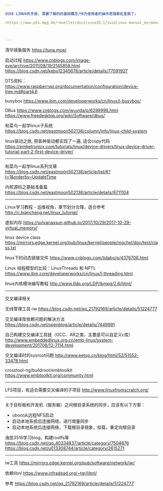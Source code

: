 ```yaml
---

SUSE LINUX的手册, 需要了解的的基础概念/作为使用者的操作思路都在里面了:

<https://www.pks.mpg.de/~mueller/docs/suse10.1/suselinux-manual_en/manual/>



---
```


清华镜象服务
https://tuna.moe/

启动过程
https://www.cnblogs.com/image-eye/archive/2011/08/19/2145858.html
https://blog.csdn.net/kebu12345678/article/details/77091927

DTS资料：
https://www.raspberrypi.org/documentation/configuration/device-tree.md#part4.6

busybox
https://www.ibm.com/developerworks/cn/linux/l-busybox/

DBus
https://www.cnblogs.com/wuyida/p/6299998.html
https://www.freedesktop.org/wiki/Software/dbus/

和菜鸟一起学linux子系统
https://blog.csdn.net/eastmoon502136/column/info/linux-child-system

linux驱动之旅, 把各种驱动都实现了一遍, 适合copy代码
https://embetronicx.com/tutorials/linux/device-drivers/linux-device-driver-tutorial-part-2-first-device-driver/

---

和菜鸟一起学linux系列文章
https://blog.csdn.net/eastmoon502136/article/list/6?t=1&orderby=UpdateTime

内核源码之基础准备篇
https://blog.csdn.net/eastmoon502136/article/details/8711104

---


Linux学习教程 - 运维视角，章节划分合理，适合参考
http://c.biancheng.net/linux_tutorial/

虚拟内存
https://sylvanassun.github.io/2017/10/29/2017-10-29-virtual_memory/

linux device class
https://mirrors.edge.kernel.org/pub/linux/kernel/people/mochel/doc/text/class.txt

linux下的动态链接文件
https://www.cnblogs.com/lidabo/p/4376708.html

Linux 线程模型的比较：LinuxThreads 和 NPTL
https://www.ibm.com/developerworks/cn/linux/l-threading.html

linux内核模块编写教程
http://www.tldp.org/LDP/lkmpg/2.6/html/

---

交叉编译相关


无线管理工具-iw
https://blog.csdn.net/qq_21792169/article/details/51224777

交叉编译库依赖问题的解决方法
https://blog.csdn.net/openblog/article/details/7449991

自己构建交叉编译工具链（GCC、AR之类，主要是可以自定义c库）
http://www.embeddedlinux.org.cn/emb-linux/system-development/201708/12-7114.html

交叉编译时的sysroot问题
http://www.eetop.cn/blog/html/52/51552-33478.html

crosstool-ng/buildroot/embtoolkit
https://www.embtoolkit.org/community.html

---

LFS项目，有适合需要交叉编译的子项目
http://www.linuxfromscratch.org/

---

关于目标板和开发机（服务器）之间根目录系统的同步，应该有以下方案：

* uboot从远程NFS启动
* 启动本地系统后连接网络，进行增量同步
* 启动本地系统后连接网络，下载根目录镜象，挂载，重定向根目录


海思3516学习blog，构建rootfs等
https://blog.csdn.net/qq_40334837/article/category/7504876
https://blog.csdn.net/u013308744/article/category/2615271

---

iw工具
https://mirrors.edge.kernel.org/pub/software/network/iw/

依赖libnl
https://www.infradead.org/~tgr/libnl/

参考
https://blog.csdn.net/qq_21792169/article/details/51224777

